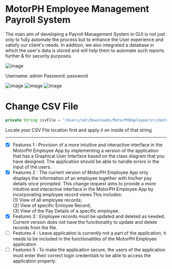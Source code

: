 # MotorPH Employee Management Payroll System

The main aim of developing a Payroll Management System in GUI is not just only to fully automate the process but to enhance the User experience
and satisfy our client's needs. In addition, we also integrated a database in which the user's data is stored and will help them to automate such reports further & for security purposes.

![image](https://github.com/eliakimset/MO-IT103-A1101-CP2-Group-4/assets/161408413/5c6f80b7-2fd8-4938-938b-00868f77a08c)

Username: admin
Password: password

![image](https://github.com/eliakimset/MO-IT103-A1101-CP2-Group-4/assets/161408413/3d6cf382-044d-4273-936c-5afa2313273f)
![image](https://github.com/eliakimset/MO-IT103-A1101-CP2-Group-4/assets/161408413/cf407713-0d34-4a53-ad9f-4565d0c86208)
![image](https://github.com/eliakimset/MO-IT103-A1101-CP2-Group-4/assets/161408413/651f6ec7-5b8c-480e-a378-807204839b3c)

# Change CSV File
```java
private String csvFile = "/Users/set/Downloads/MotorPHEmployee/src/motorphemployee/data.csv"; //change depends on the file location of csv
```
Locate your CSV File location first and apply it on inside of that string

-------------------------------------------------------------------------------------------------------------------------------------------------------------------
- [x] Features 1 : Provision of a more intuitive and interactive interface in the MotorPH Employee App by implementing a version of the application that has a Graphical User Interface based on the class diagram that you have designed. The application should be able to handle errors in the input of the users.
- [x] Features 2 : The current version of MotorPH Employee App only displays the information of an employee together with his/her pay details once prompted. This change request aims to provide a more intuitive and interactive interface in the MotorPH Employee App by incorporating employee record views.This includes:  
(1) View of all employee records;  
(2) View of specific Emloyee Record;  
(3) View of the Pay Details of a specific employee.
- [x] Features 3 : Employee records must be updated and deleted as needed. Current version does not have the functionality to update and delete records from the file.
- [ ] Features 4 : Leave application is currently not a part of the application, it needs to be included in the functionalities of the MotorPH Employee application
- [ ] Features 5 : To make the application secure, the users of the application must enter their correct login credentials to be able to access the application properly.
